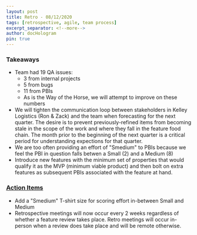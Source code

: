 ```yaml
---
layout: post
title: Retro - 08/12/2020
tags: [retrospective, agile, team process]
excerpt_separator: <!--more-->
author: docHologram
pin: true
---
```

### Takeaways
 - Team had 19 QA issues:
   - 3 from internal projects
   - 5 from bugs
   - 11 from PBIs
   - As is the Way of the Horse, we will attempt to improve on these numbers
 - We will tighten the communication loop between stakeholders in Kelley Logistics 
   (Ron & Zack) and the team when forecasting for the next quarter. The desire is 
   to prevent previously-refined items from becoming stale in the scope of the work
   and where they fall in the feature food chain. The month prior to the beginning
   of the next quarter is a critical period for understanding expections for that
   quarter.
 - We are too often providing an effort of "Smedium" to PBIs because we feel the PBI 
   in question falls betwen a Small (2) and a Medium (8)
 - Introduce new features with the minimum set of properties that would qualify it
   as the MVP (minimum viable product) and then bolt on extra features as subsequent 
   PBIs associated with the feature at hand.

<!--more-->

### [Action Items](https://dflcloud.visualstudio.com/Nucleus/_workitems/edit/4431)
 - Add a "Smedium" T-shirt size for scoring effort in-between Small and Medium
 - Retrospective meetings will now occur every 2 weeks regardless of whether a 
   feature review takes place. Retro meetings will occur in-person when a review
   does take place and will be remote otherwise.
   